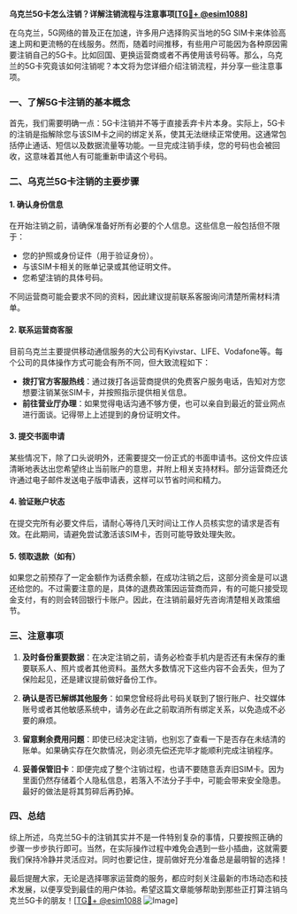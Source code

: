 **乌克兰5G卡怎么注销？详解注销流程与注意事项[[TG💪+ @esim1088](https://t.me/s/esim1088)]**

在乌克兰，5G网络的普及正在加速，许多用户选择购买当地的5G SIM卡来体验高速上网和更流畅的在线服务。然而，随着时间推移，有些用户可能因为各种原因需要注销自己的5G卡。比如回国、更换运营商或者不再使用该号码等。那么，乌克兰的5G卡究竟该如何注销呢？本文将为您详细介绍注销流程，并分享一些注意事项。

### 一、了解5G卡注销的基本概念

首先，我们需要明确一点：5G卡注销并不等于直接丢弃卡片本身。实际上，5G卡的注销是指解除您与该SIM卡之间的绑定关系，使其无法继续正常使用。这通常包括停止通话、短信以及数据流量等功能。一旦完成注销手续，您的号码也会被回收，这意味着其他人有可能重新申请这个号码。

### 二、乌克兰5G卡注销的主要步骤

#### 1. 确认身份信息
在开始注销之前，请确保准备好所有必要的个人信息。这些信息一般包括但不限于：
- 您的护照或身份证件（用于验证身份）。
- 与该SIM卡相关的账单记录或其他证明文件。
- 您希望注销的具体号码。

不同运营商可能会要求不同的资料，因此建议提前联系客服询问清楚所需材料清单。

#### 2. 联系运营商客服
目前乌克兰主要提供移动通信服务的大公司有Kyivstar、LIFE、Vodafone等。每个公司的具体操作方式可能会有所不同，但大致流程如下：
- **拨打官方客服热线**：通过拨打各运营商提供的免费客户服务电话，告知对方您想要注销某张SIM卡，并按照指示提供相关信息。
- **前往营业厅办理**：如果觉得电话沟通不够方便，也可以亲自到最近的营业网点进行面谈。记得带上上述提到的身份证明文件。

#### 3. 提交书面申请
某些情况下，除了口头说明外，还需要提交一份正式的书面申请书。这份文件应该清晰地表达出您希望终止当前账户的意思，并附上相关支持材料。部分运营商还允许通过电子邮件发送电子版申请表，这样可以节省时间和精力。

#### 4. 验证账户状态
在提交完所有必要文件后，请耐心等待几天时间让工作人员核实您的请求是否有效。在此期间，请避免尝试激活该SIM卡，否则可能导致处理失败。

#### 5. 领取退款（如有）
如果您之前预存了一定金额作为话费余额，在成功注销之后，这部分资金是可以退还给您的。不过需要注意的是，具体的退费政策因运营商而异，有的可能只接受现金支付，有的则会转回银行卡账户。因此，在注销前最好先咨询清楚相关政策细节。

### 三、注意事项

1. **及时备份重要数据**：在决定注销之前，请务必检查手机内是否还有未保存的重要联系人、照片或者其他资料。虽然大多数情况下这些内容不会丢失，但为了保险起见，还是建议提前做好备份工作。

2. **确认是否已解绑其他服务**：如果您曾经将此号码关联到了银行账户、社交媒体账号或者其他敏感系统中，请务必在此之前取消所有绑定关系，以免造成不必要的麻烦。

3. **留意剩余费用问题**：即使已经决定注销，也别忘了查看一下是否存在未结清的账单。如果确实存在欠款情况，则必须先偿还完毕才能顺利完成注销程序。

4. **妥善保管旧卡**：即便完成了整个注销过程，也请不要随意丢弃旧SIM卡。因为里面仍然存储着个人隐私信息，若落入不法分子手中，可能会带来安全隐患。最好的做法是将其剪碎后再扔掉。

### 四、总结

综上所述，乌克兰5G卡的注销其实并不是一件特别复杂的事情，只要按照正确的步骤一步步执行即可。当然，在实际操作过程中难免会遇到一些小插曲，这就需要我们保持冷静并灵活应对。同时也要记住，提前做好充分准备总是最明智的选择！

最后提醒大家，无论是选择哪家运营商的服务，都应时刻关注最新的市场动态和技术发展，以便享受到最佳的用户体验。希望这篇文章能够帮助到那些正打算注销乌克兰5G卡的朋友！[[TG💪+ @esim1088](https://t.me/s/esim1088) ![Image](https://i.postimg.cc/4NQfJmqS/Snipaste-2025-05-13-00-14-12.png)]